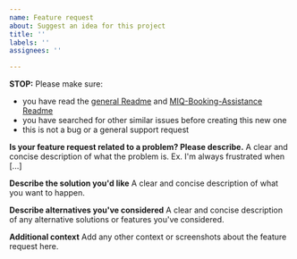 ```yaml
---
name: Feature request
about: Suggest an idea for this project
title: ''
labels: ''
assignees: ''

---
```


**STOP:** Please make sure:  
- you have read the [general Readme](https://github.com/jvolker/miq-nz-booking-tools/#readme) and [MIQ-Booking-Assistance Readme](https://github.com/jvolker/miq-nz-booking-tools/blob/master/MIQ-Booking-Assistance/README.md)
- you have searched for other similar issues before creating this new one
- this is not a bug or a general support request

**Is your feature request related to a problem? Please describe.**
A clear and concise description of what the problem is. Ex. I'm always frustrated when [...]

**Describe the solution you'd like**
A clear and concise description of what you want to happen.

**Describe alternatives you've considered**
A clear and concise description of any alternative solutions or features you've considered.

**Additional context**
Add any other context or screenshots about the feature request here.
